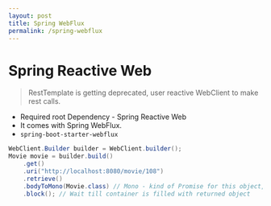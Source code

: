 ```yaml
---
layout: post
title: Spring WebFlux
permalink: /spring-webflux
---
```


# Spring Reactive Web

> RestTemplate is getting deprecated, user reactive WebClient to make rest calls.

- Required root Dependency - Spring Reactive Web
- It comes with Spring WebFlux.
- `spring-boot-starter-webflux`

```java
WebClient.Builder builder = WebClient.builder();
Movie movie = builder.build()
    .get()
    .uri("http://localhost:8080/movie/108")
    .retrieve()
    .bodyToMono(Movie.class) // Mono - kind of Promise for this object, Async
    .block(); // Wait till container is filled with returned object
```
